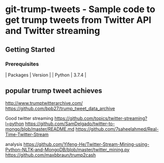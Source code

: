 # git-trump-tweets - Sample code to get trump tweets from Twitter API and Twitter streaming 

## Getting Started

### Prerequisites
| Packages  | Version   |
| Python    | 3.7.4     |

## popular trump tweet achieves 
http://www.trumptwitterarchive.com/
https://github.com/bpb27/trump_tweet_data_archive

Good twitter streaming
https://github.com/topics/twitter-streaming?l=python
https://github.com/SamDelgado/twitter-to-mongo/blob/master/README.md
https://github.com/7saheelahmed/Real-Time-Twitter-Stream

analysis
https://github.com/Yifeng-He/Twitter-Stream-Mining-using-Python-NLTK-and-MongoDB/blob/master/twitter_mining.py
https://github.com/maxbbraun/trump2cash
